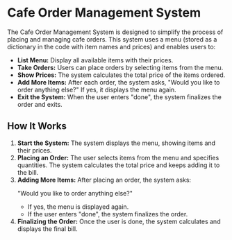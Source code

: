 <!DOCTYPE html>
<html lang="en">
<head>
  <meta charset="UTF-8">
  <meta name="viewport" content="width=device-width, initial-scale=1.0">
  <title>Cafe Order Management System</title>
</head>
<body>
  <h1>Cafe Order Management System</h1>
  <p>The Cafe Order Management System is designed to simplify the process of placing and managing cafe orders. This system uses a menu (stored as a dictionary in the code with item names and prices) and enables users to:</p>

  <ul>
    <li><strong>List Menu:</strong> Display all available items with their prices.</li>
    <li><strong>Take Orders:</strong> Users can place orders by selecting items from the menu.</li>
    <li><strong>Show Prices:</strong> The system calculates the total price of the items ordered.</li>
    <li><strong>Add More Items:</strong> After each order, the system asks, "Would you like to order anything else?" If yes, it displays the menu again.</li>
    <li><strong>Exit the System:</strong> When the user enters "done", the system finalizes the order and exits.</li>
  </ul>

  <h2>How It Works</h2>
  <ol>
    <li>
      <strong>Start the System:</strong>  
      The system displays the menu, showing items and their prices.
    </li>
    <li>
      <strong>Placing an Order:</strong>  
      The user selects items from the menu and specifies quantities. The system calculates the total price and keeps adding it to the bill.
    </li>
    <li>
      <strong>Adding More Items:</strong>  
      After placing an order, the system asks:  
      <p>"Would you like to order anything else?"</p>
      <ul>
        <li>If yes, the menu is displayed again.</li>
        <li>If the user enters "done", the system finalizes the order.</li>
      </ul>
    </li>
    <li>
      <strong>Finalizing the Order:</strong>  
      Once the user is done, the system calculates and displays the final bill.
    </li>
  </ol>
</body>
</html>
